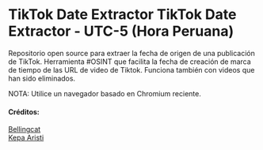 # TikTok Date Extractor TikTok Date Extractor - UTC-5 (Hora Peruana)
Repositorio open source para extraer la fecha de origen de una publicación de TikTok.
Herramienta #OSINT que facilita la fecha de creación de marca de tiempo de las URL de video de Tiktok. Funciona también con videos que han sido eliminados. 

NOTA: Utilice un navegador basado en Chromium reciente.

<h4> Créditos: </h4>
<a href="https://github.com/bellingcat" target="_blank">Bellingcat</a> <br>
 <a href="https://github.com/karisti" target="_blank">Kepa Aristi</a>